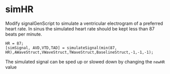 # simHR
Modify signalGenScript to simulate a ventricular electrogram of a preferred heart rate. In sinus the simulated 
heart rate should be kept less than 87 beats per minute.
```
HR = 87;
[simSignal, AVD,VTD,TAD] = simulateSignal(min(87, HR),AWaveStruct,VWaveStruct,TWaveStruct,BaselineStruct,-1,-1,-1);
```
The simulated signal can be sped up or slowed down by changing the `newHR` value